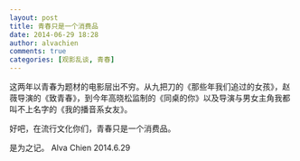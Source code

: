 ```yaml
---
layout: post
title: 青春只是一个消费品
date: 2014-06-29 18:28
author: alvachien
comments: true
categories: [观影乱谈, 青春]
---
```

这两年以青春为题材的电影层出不穷。从九把刀的《那些年我们追过的女孩》，赵薇导演的《致青春》，到今年高晓松监制的《同桌的你》以及导演与男女主角我都叫不上名字的《我的播音系女友》。


好吧，在流行文化你们，青春只是一个消费品。

是为之记。
Alva Chien
2014.6.29
